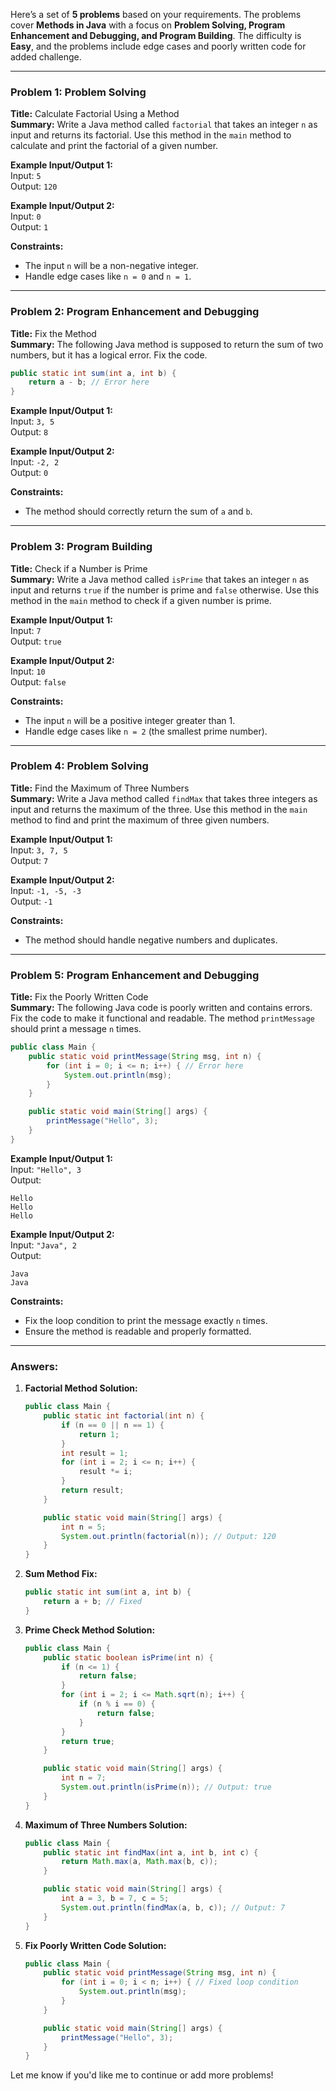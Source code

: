 Here’s a set of **5 problems** based on your requirements. The problems cover **Methods in Java** with a focus on **Problem Solving, Program Enhancement and Debugging, and Program Building**. The difficulty is **Easy**, and the problems include edge cases and poorly written code for added challenge.

---

### **Problem 1: Problem Solving**
**Title:** Calculate Factorial Using a Method  
**Summary:** Write a Java method called `factorial` that takes an integer `n` as input and returns its factorial. Use this method in the `main` method to calculate and print the factorial of a given number.  

**Example Input/Output 1:**  
Input: `5`  
Output: `120`  

**Example Input/Output 2:**  
Input: `0`  
Output: `1`  

**Constraints:**  
- The input `n` will be a non-negative integer.  
- Handle edge cases like `n = 0` and `n = 1`.  

---

### **Problem 2: Program Enhancement and Debugging**
**Title:** Fix the Method  
**Summary:** The following Java method is supposed to return the sum of two numbers, but it has a logical error. Fix the code.  

```java
public static int sum(int a, int b) {
    return a - b; // Error here
}
```

**Example Input/Output 1:**  
Input: `3, 5`  
Output: `8`  

**Example Input/Output 2:**  
Input: `-2, 2`  
Output: `0`  

**Constraints:**  
- The method should correctly return the sum of `a` and `b`.  

---

### **Problem 3: Program Building**
**Title:** Check if a Number is Prime  
**Summary:** Write a Java method called `isPrime` that takes an integer `n` as input and returns `true` if the number is prime and `false` otherwise. Use this method in the `main` method to check if a given number is prime.  

**Example Input/Output 1:**  
Input: `7`  
Output: `true`  

**Example Input/Output 2:**  
Input: `10`  
Output: `false`  

**Constraints:**  
- The input `n` will be a positive integer greater than 1.  
- Handle edge cases like `n = 2` (the smallest prime number).  

---

### **Problem 4: Problem Solving**
**Title:** Find the Maximum of Three Numbers  
**Summary:** Write a Java method called `findMax` that takes three integers as input and returns the maximum of the three. Use this method in the `main` method to find and print the maximum of three given numbers.  

**Example Input/Output 1:**  
Input: `3, 7, 5`  
Output: `7`  

**Example Input/Output 2:**  
Input: `-1, -5, -3`  
Output: `-1`  

**Constraints:**  
- The method should handle negative numbers and duplicates.  

---

### **Problem 5: Program Enhancement and Debugging**
**Title:** Fix the Poorly Written Code  
**Summary:** The following Java code is poorly written and contains errors. Fix the code to make it functional and readable. The method `printMessage` should print a message `n` times.  

```java
public class Main {
    public static void printMessage(String msg, int n) {
        for (int i = 0; i <= n; i++) { // Error here
            System.out.println(msg);
        }
    }

    public static void main(String[] args) {
        printMessage("Hello", 3);
    }
}
```

**Example Input/Output 1:**  
Input: `"Hello", 3`  
Output:  
```
Hello
Hello
Hello
```

**Example Input/Output 2:**  
Input: `"Java", 2`  
Output:  
```
Java
Java
```

**Constraints:**  
- Fix the loop condition to print the message exactly `n` times.  
- Ensure the method is readable and properly formatted.  

---

### **Answers:**

1. **Factorial Method Solution:**  
   ```java
   public class Main {
       public static int factorial(int n) {
           if (n == 0 || n == 1) {
               return 1;
           }
           int result = 1;
           for (int i = 2; i <= n; i++) {
               result *= i;
           }
           return result;
       }

       public static void main(String[] args) {
           int n = 5;
           System.out.println(factorial(n)); // Output: 120
       }
   }
   ```

2. **Sum Method Fix:**  
   ```java
   public static int sum(int a, int b) {
       return a + b; // Fixed
   }
   ```

3. **Prime Check Method Solution:**  
   ```java
   public class Main {
       public static boolean isPrime(int n) {
           if (n <= 1) {
               return false;
           }
           for (int i = 2; i <= Math.sqrt(n); i++) {
               if (n % i == 0) {
                   return false;
               }
           }
           return true;
       }

       public static void main(String[] args) {
           int n = 7;
           System.out.println(isPrime(n)); // Output: true
       }
   }
   ```

4. **Maximum of Three Numbers Solution:**  
   ```java
   public class Main {
       public static int findMax(int a, int b, int c) {
           return Math.max(a, Math.max(b, c));
       }

       public static void main(String[] args) {
           int a = 3, b = 7, c = 5;
           System.out.println(findMax(a, b, c)); // Output: 7
       }
   }
   ```

5. **Fix Poorly Written Code Solution:**  
   ```java
   public class Main {
       public static void printMessage(String msg, int n) {
           for (int i = 0; i < n; i++) { // Fixed loop condition
               System.out.println(msg);
           }
       }

       public static void main(String[] args) {
           printMessage("Hello", 3);
       }
   }
   ```

Let me know if you'd like me to continue or add more problems!